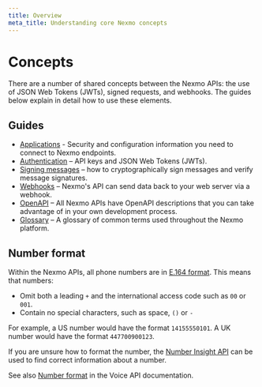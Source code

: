 ```yaml
---
title: Overview
meta_title: Understanding core Nexmo concepts
---
```


# Concepts

There are a number of shared concepts between the Nexmo APIs: the use of JSON Web Tokens (JWTs), signed requests, and webhooks. The guides below explain in detail how to use these elements.

## Guides

* [Applications](/concepts/guides/applications) - Security and configuration information you need to connect to Nexmo endpoints.
* [Authentication](/concepts/guides/authentication) – API keys and JSON Web Tokens (JWTs).
* [Signing messages](/concepts/guides/signing-messages) – how to cryptographically sign messages and verify message signatures.
* [Webhooks](/concepts/guides/webhooks) – Nexmo's API can send data back to your web server via a webhook.
* [OpenAPI](/concepts/guides/openapi) – All Nexmo APIs have OpenAPI descriptions that you can take advantage of in your own development process.
* [Glossary](/concepts/guides/glossary) – A glossary of common terms used throughout the Nexmo platform.

## Number format

Within the Nexmo APIs, all phone numbers are in [E.164 format](https://en.wikipedia.org/wiki/E.164). This means that numbers:

* Omit both a leading `+` and the international access code such as `00` or `001`. 
* Contain no special characters, such as space, `()` or `-`

For example, a US number would have the format `14155550101`. A UK number would have the format `447700900123`.

If you are unsure how to format the number, the [Number Insight API](/number-insight/overview) can be used to find correct information about a number.

See also [Number format](/voice/voice-api/guides/numbers) in the Voice API documentation.
